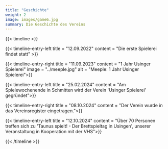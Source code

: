 ```yaml
---
title: "Geschichte"
weight: 2
image: images/game6.jpg
summary: Die Geschichte des Vereins
---
```


{{< timeline >}}

{{< timeline-entry-left title = "12.09.2022" content = "Die erste Spielerei findet statt" >}}

{{< timeline-entry-right title = "11.09.2023" content = "1 Jahr Usinger Spielerei" image = "../meeple.jpg" alt = "Meeple: 1 Jahr Usinger Spielerei">}}

{{< timeline-entry-left title = "25.02.2024" content = "Am Spielewochenende in Schmitten wird der Verein 'Usinger Spielerei' gegründet">}}


{{< timeline-entry-right title = "08.10.2024" content = "Der Verein wurde in das Vereinsregister eingetragen.">}}

{{< timeline-entry-left title = "12.10.2024" content = "Über 70 Personen treffen sich zu 'Taunus spielt! - Der Brettspieltag in Usingen', unserer Veranstaltung in Kooperation mit der VHS">}}

{{< /timeline >}}
